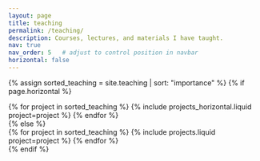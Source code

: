 ```yaml
---
layout: page
title: teaching
permalink: /teaching/
description: Courses, lectures, and materials I have taught.
nav: true
nav_order: 5   # adjust to control position in navbar
horizontal: false
---
```


<!--
This page lists items from the /_teaching collection.
Make sure _config.yml includes:

collections:
  teaching:
    output: true
    permalink: /teaching/:name/

And put Markdown files in /_teaching/ with front matter like:

---
title: "Intermediate Microeconomics"
importance: 5
image: /assets/img/microeconomics.png
url: /teaching/intermediate-microeconomics/
---

-->

<div class="projects">

{% assign sorted_teaching = site.teaching | sort: "importance" %}
{% if page.horizontal %}
  <div class="container">
    <div class="row row-cols-1 row-cols-md-2">
      {% for project in sorted_teaching %}
        {% include projects_horizontal.liquid project=project %}
      {% endfor %}
    </div>
  </div>
{% else %}
  <div class="row row-cols-1 row-cols-md-3">
    {% for project in sorted_teaching %}
      {% include projects.liquid project=project %}
    {% endfor %}
  </div>
{% endif %}

</div>
